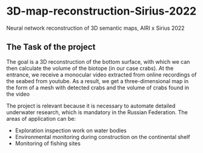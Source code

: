 # 3D-map-reconstruction-Sirius-2022
Neural network reconstruction of 3D semantic maps, AIRI x Sirius 2022

## The Task of the project

The goal is a 3D reconstruction of the bottom surface, with which we can then calculate the volume of the biotope (in our case crabs). At the entrance, we receive a monocular video extracted from online recordings of the seabed from youtube. As a result, we get a three-dimensional map in the form of a mesh with detected crabs and the volume of crabs found in the video

The project is relevant because it is necessary to automate detailed underwater research, which is mandatory in the Russian Federation. The areas of application can be:
- Exploration inspection work on water bodies
- Environmental monitoring during construction on the continental shelf
- Monitoring of fishing sites
